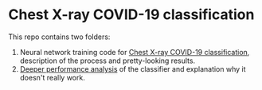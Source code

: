 # Chest X-ray COVID-19 classification

This repo contains two folders:
1. Neural network training code for [Chest X-ray COVID-19 classification](https://github.com/futuremed-ru/covid/tree/master/lungs-covid-19-classifier), description of the process and pretty-looking results.
2. [Deeper performance analysis](https://github.com/futuremed-ru/covid/tree/master/performance-analysis) of the classifier and explanation why it doesn't really work.

